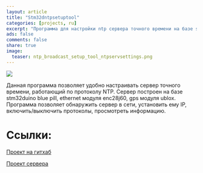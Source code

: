 ```yaml
---
layout: article
title: "Stm32dntpsetuptool"
categories: [projects, ru]
excerpt: "Программа для настройки ntp сервера точного времени на базе stm32duino/arduino (Qt,C++)."
ads: false
comments: false
share: true
image:
  teaser: ntp_broadcast_setup_tool_ntpservsettings.png
---
```

<img src="{{ site.url }}/images/ntp_broadcast_setup_tool_ntpservsettings.png">

Данная программа позволяет удобно настраивать сервер точного времени, работающий по протоколу NTP.
Сервер построен на базе stm32duino blue pill, ethernet модуля enc28j60, gps модуля ublox.
Программа позволяет обнаружить сервер в сети, установить ему IP, 
включить/выключить протоколы, просмотреть информацию.
# Ссылки:
[Проект на гитхаб](https://github.com/AlexPuts/stm32dntpsetuptool)

[Проект сервера](https://github.com/AlexPuts/stm32dntp)
